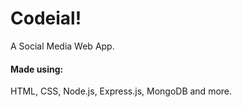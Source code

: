 # Codeial!
A Social Media Web App.

#### Made using:
HTML, CSS, Node.js, Express.js, MongoDB and more.